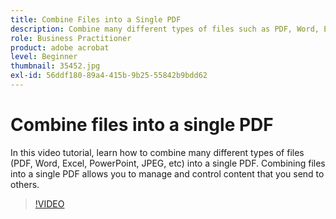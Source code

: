 ```yaml
---
title: Combine Files into a Single PDF
description: Combine many different types of files such as PDF, Word, Excel, PowerPoint, or JPEG into a single PDF
role: Business Practitioner
product: adobe acrobat
level: Beginner
thumbnail: 35452.jpg
exl-id: 56ddf180-89a4-415b-9b25-55842b9bdd62
---
```

# Combine files into a single PDF

In this video tutorial, learn how to combine many different types of files (PDF, Word, Excel, PowerPoint, JPEG, etc) into a single PDF. Combining files into a single PDF allows you to manage and control content that you send to others.

>[!VIDEO](https://video.tv.adobe.com/v/35452?hidetitle=true)
